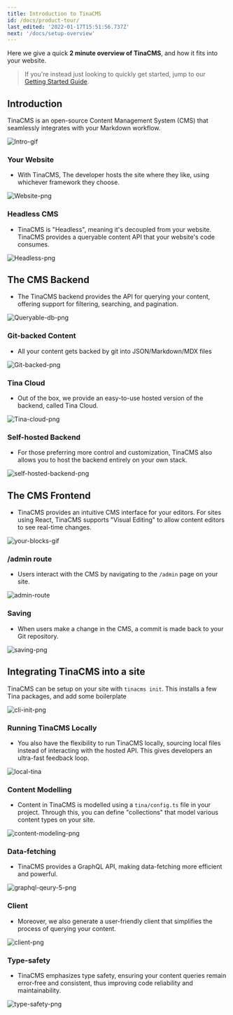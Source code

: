 ```yaml
---
title: Introduction to TinaCMS
id: /docs/product-tour/
last_edited: '2022-01-17T15:51:56.737Z'
next: '/docs/setup-overview'
---
```


Here we give a quick **2 minute overview of TinaCMS**, and how it fits into your website.

> If you're instead just looking to quickly get started, jump to our [Getting Started Guide](/docs/setup-overview/).

## Introduction

TinaCMS is an open-source Content Management System (CMS) that seamlessly integrates with your Markdown workflow.

![Intro-gif](https://res.cloudinary.com/forestry-demo/image/upload/v1645712511/tina-io/docs/your-blocks.gif)

### Your Website

- With TinaCMS, The developer hosts the site where they like, using whichever framework they choose.

![Website-png](https://res.cloudinary.com/forestry-demo/image/upload/v1689874025/tina-io/docs/product-tour/headless_cms1.png)

### Headless CMS

- TinaCMS is "Headless", meaning it's decoupled from your website. TinaCMS provides a queryable content API that your website's code consumes.

![Headless-png](https://res.cloudinary.com/forestry-demo/image/upload/v1689874025/tina-io/docs/product-tour/headless_cms2.png)

## The CMS Backend

- The TinaCMS backend provides the API for querying your content, offering support for filtering, searching, and pagination.

![Queryable-db-png](https://res.cloudinary.com/forestry-demo/image/upload/v1689874024/tina-io/docs/product-tour/queryable_database.png)

### Git-backed Content

- All your content gets backed by git into JSON/Markdown/MDX files

![Git-backed-png](https://res.cloudinary.com/forestry-demo/image/upload/v1689874025/tina-io/docs/product-tour/git-backed.png)

### Tina Cloud

- Out of the box, we provide an easy-to-use hosted version of the backend, called Tina Cloud.

![Tina-cloud-png](https://res.cloudinary.com/forestry-demo/image/upload/v1689874024/tina-io/docs/product-tour/tina-cloud.png)

### Self-hosted Backend

- For those preferring more control and customization, TinaCMS also allows you to host the backend entirely on your own stack.

![self-hosted-backend-png](https://res.cloudinary.com/forestry-demo/image/upload/v1689874024/tina-io/docs/product-tour/self-host-backend.png)

## The CMS Frontend

- TinaCMS provides an intuitive CMS interface for your editors. For sites using React, TinaCMS supports "Visual Editing" to allow content editors to see real-time changes.

![your-blocks-gif](https://res.cloudinary.com/forestry-demo/image/upload/v1645712511/tina-io/docs/your-blocks.gif)

### /admin route

- Users interact with the CMS by navigating to the `/admin` page on your site.

![admin-route](https://res.cloudinary.com/forestry-demo/image/upload/v1689874024/tina-io/docs/product-tour/admin.png)

### Saving

- When users make a change in the CMS, a commit is made back to your Git repository.

![saving-png](https://res.cloudinary.com/forestry-demo/image/upload/v1689874024/tina-io/docs/product-tour/git-save.png)

## Integrating TinaCMS into a site

TinaCMS can be setup on your site with `tinacms init`. This installs a few Tina packages, and add some boilerplate

![cli-init-png](https://res.cloudinary.com/forestry-demo/image/upload/v1689819318/tina-io/docs/product-tour/cli-init.png)

### Running TinaCMS Locally

- You also have the flexibility to run TinaCMS locally, sourcing local files instead of interacting with the hosted API. This gives developers an ultra-fast feedback loop.

![local-tina](https://res.cloudinary.com/forestry-demo/image/upload/v1689874024/tina-io/docs/product-tour/local-workflow.png)

### Content Modelling

- Content in TinaCMS is modelled using a `tina/config.ts` file in your project. Through this, you can define "collections" that model various content types on your site.

![content-modeling-png](https://res.cloudinary.com/forestry-demo/image/upload/v1690206543/tina-io/docs/product-tour/content-modelling.png)

### Data-fetching

- TinaCMS provides a GraphQL API, making data-fetching more efficient and powerful.

![graphql-qeury-5-png](https://res.cloudinary.com/forestry-demo/image/upload/v1690205968/tina-io/docs/product-tour/graphql-query_5.png)

### Client

- Moreover, we also generate a user-friendly client that simplifies the process of querying your content.

![client-png](https://res.cloudinary.com/forestry-demo/image/upload/v1690206445/tina-io/docs/product-tour/client.png)

### Type-safety

- TinaCMS emphasizes type safety, ensuring your content queries remain error-free and consistent, thus improving code reliability and maintainability.

![type-safety-png](https://res.cloudinary.com/forestry-demo/image/upload/v1690206441/tina-io/docs/product-tour/client-typesafe.png)
